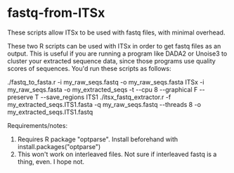 # fastq-from-ITSx
These scripts allow ITSx to be used with fastq files, with minimal overhead.

These two R scripts can be used with ITSx in order to get fastq files as an output. This is useful if you are running a program like DADA2 or Unoise3 to cluster your extracted sequence data, since those programs use quality scores of sequences. You'd run these scripts as follows:

./fastq_to_fasta.r -i my_raw_seqs.fastq -o my_raw_seqs.fasta
ITSx -i my_raw_seqs.fasta -o my_extracted_seqs -t --cpu 8 --graphical F --preserve T --save_regions ITS1
./itsx_fastq_extractor.r -f my_extracted_seqs.ITS1.fasta -q my_raw_seqs.fastq --threads 8 -o my_extracted_seqs.ITS1.fastq

Requirements/notes:
1. Requires R package "optparse". Install beforehand with 
    install.packages("optparse")
2. This won't work on interleaved files. Not sure if interleaved fastq is a thing, even. I hope not.
